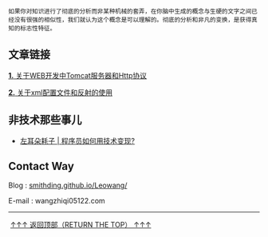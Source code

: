 

`如果你对知识进行了彻底的分析而非某种机械的套弄，在你脑中生成的概念与生硬的文字之间已经没有很强的相似性，我们就认为这个概念是可以理解的。彻底的分析和非凡的变换，是获得真知的标志性特征。` 



## 文章链接



[**1.** 关于WEB开发中Tomcat服务器和Http协议](https://github.com/Smithding/Leowang/tree/master/Document/day1827.md )

[**2.** 关于xml配置文件和反射的使用](https://github.com/Smithding/Leowang/tree/master/Document/day1829.md)



## 非技术那些事儿

+ [左耳朵耗子 | 程序员如何用技术变现?](https://github.com/Smithding/Leowang-s-Blog/blob/master/Document/file/file01.md)






## Contact Way

Blog : [smithding.github.io/Leowang/](https://smithding.github.io/Leowang-s-Blog/)

E-mail : wangzhiqi05122.com

------

​                                          [↑↑↑   返回顶部（RETURN THE TOP） ↑↑↑](https://github.com/Smithding/Leowang/blob/master/README.md)

